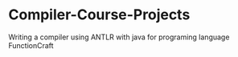 # Compiler-Course-Projects
Writing a compiler using ANTLR with java for programing language FunctionCraft
